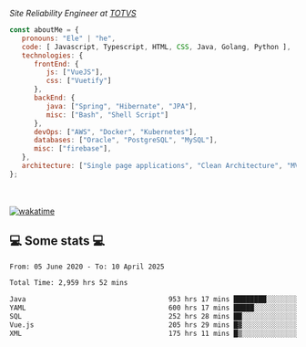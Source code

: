 <p><em>Site Reliability Engineer at <a href="https://www.totvs.com/">TOTVS</a></br>
</em></p>


```javascript
const aboutMe = {
   pronouns: "Ele" | "he",
   code: [ Javascript, Typescript, HTML, CSS, Java, Golang, Python ],
   technologies: {
      frontEnd: {
         js: ["VueJS"],
         css: ["Vuetify"]
      },
      backEnd: {
         java: ["Spring", "Hibernate", "JPA"],
         misc: ["Bash", "Shell Script"]
      },
      devOps: ["AWS", "Docker", "Kubernetes"],
      databases: ["Oracle", "PostgreSQL", "MySQL"],
      misc: ["firebase"],
   },
   architecture: ["Single page applications", "Clean Architecture", "MVC", "Microservices"],
};
```
</br></br>
[![wakatime](https://wakatime.com/badge/user/a3a8ed06-d304-4d6b-bc86-4adc418cdea7.svg)](https://wakatime.com/@a3a8ed06-d304-4d6b-bc86-4adc418cdea7)
<h2>💻 Some stats 💻</h2>

<!--START_SECTION:waka-->

```txt
From: 05 June 2020 - To: 10 April 2025

Total Time: 2,959 hrs 52 mins

Java                                   953 hrs 17 mins ████████░░░░░░░░░░░░░░░░░   32.21 %
YAML                                   600 hrs 17 mins █████░░░░░░░░░░░░░░░░░░░░   20.28 %
SQL                                    252 hrs 28 mins ██░░░░░░░░░░░░░░░░░░░░░░░   08.53 %
Vue.js                                 205 hrs 29 mins █▓░░░░░░░░░░░░░░░░░░░░░░░   06.94 %
XML                                    175 hrs 11 mins █▒░░░░░░░░░░░░░░░░░░░░░░░   05.92 %
```

<!--END_SECTION:waka-->

